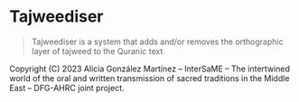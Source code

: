 # Tajweediser

> Tajweediser is a system that adds and/or removes the orthographic layer of tajweed to the Quranic text

Copyright (C) 2023 Alicia González Martínez – InterSaME – The intertwined world of the oral and written transmission of sacred traditions in the Middle East – DFG-AHRC joint project.


